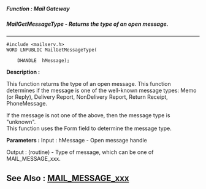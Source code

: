 ##### Function : Mail Gateway
##### MailGetMessageType - Returns the type of an open message.
---
```
#include <mailserv.h>
WORD LNPUBLIC MailGetMessageType(

	DHANDLE  hMessage);
```
**Description :**

This function returns the type of an open message.  This function determines if 
the message is one of the well-known message types:  Memo (or Reply), Delivery 
Report, NonDelivery Report, Return Receipt, PhoneMessage.

If the message is not one of the above, then the message type is "unknown".  
This function uses the Form field to determine the message type.

**Parameters :**
Input :
hMessage  -  Open message handle

Output :
(routine)  -  Type of message, which can be one of MAIL_MESSAGE_xxx.



**See Also :**
[MAIL_MESSAGE_xxx](/domino-c-api-docs/reference/Symb/MAIL_MESSAGE_xxx)
---
